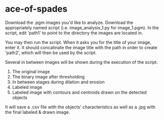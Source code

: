 # ace-of-spades

Download the .pgm images you'd like to analyze. Download the appropriately named script (i.e. image_analysis_1.py for image_1.pgm). In the script, edit 'path1' to point to the directory the images are located in.

You may then run the script. When it asks you for the title of your image, enter it. It should concatinate the image title with the path in order to create 'path2', which will then be used by the script. 

Several in between images will be shown during the execution of the script. 

  1. The original image
  2. The binary image after thresholding
  3. In between stages during dilation and erosion
  4. Labeled image
  5. Labeled image with contours and centroids drawn on the detected objects
  
It will save a .csv file with the objects' characteristics as well as a .jpg with the final labeled & drawn image. 
